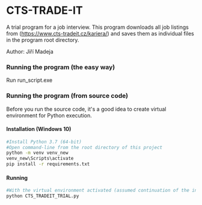 # CTS-TRADE-IT
A trial program for a job interview.
This program downloads all job listings from (https://www.cts-tradeit.cz/kariera/) and saves them as individual files in the program root directory.

Author: Jiří Madeja

### Running the program (the easy way)
Run run_script.exe

### Running the program (from source code)
Before you run the source code, it's a good idea to create virtual environment for Python execution.


#### Installation (Windows 10)
```bash
#Install Python 3.7 (64-bit)
#Open command-line from the root directory of this project
python -m venv venv_new
venv_new\Scripts\activate
pip install -r requirements.txt
```
#### Running
```bash
#With the virtual environment activated (assumed continuation of the installation part, otherwise activate the virtual environment with venv_new\Scripts\activate)
python CTS_TRADEIT_TRIAL.py
```